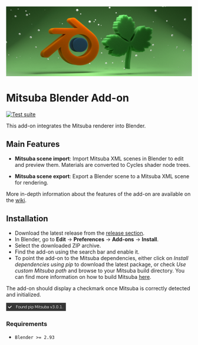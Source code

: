 ![Addon Banner](res/banner.png)

# Mitsuba Blender Add-on

[![Test suite](https://github.com/mitsuba-renderer/mitsuba-blender/actions/workflows/test.yml/badge.svg?branch=sp-addon)](https://github.com/mitsuba-renderer/mitsuba-blender/actions/workflows/test.yml)

This add-on integrates the Mitsuba renderer into Blender.

## Main Features

* **Mitsuba scene import**: Import Mitsuba XML scenes in Blender to edit and preview them. Materials are converted to Cycles shader node trees.

* **Mitsuba scene export**: Export a Blender scene to a Mitsuba XML scene for rendering.

More in-depth information about the features of the add-on are available on the [wiki](https://github.com/mitsuba-renderer/mitsuba-blender/wiki).

## Installation

- Download the latest release from the [release section](https://github.com/mitsuba-renderer/mitsuba-blender/releases).
- In Blender, go to **Edit** -> **Preferences** -> **Add-ons** -> **Install**.
- Select the downloaded ZIP archive.
- Find the add-on using the search bar and enable it.
- To point the add-on to the Mitsuba dependencies, either click on *Install dependencies using pip* to download the latest package, or check *Use custom Mitsuba path* and browse to your Mitsuba build directory. You can find more information on how to build Mitsuba [here](https://mitsuba.readthedocs.io/en/latest/src/developer_guide/compiling.html).

The add-on should display a checkmark once Mitsuba is correctly detected and initialized.

![Found Mitsuba](res/found_mitsuba.png)

### Requirements

* `Blender >= 2.93`
